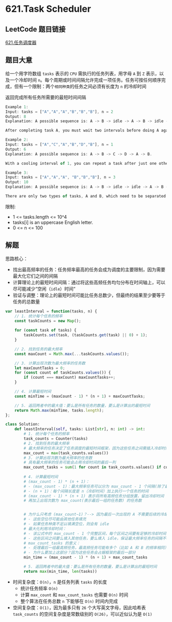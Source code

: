 # 621.Task Scheduler

## LeetCode 题目链接

[621.任务调度器](https://leetcode.cn/problems/task-scheduler/)

## 题目大意

给一个用字符数组 `tasks` 表示的 `CPU` 需执行的任务列表，用字母 `A` 到 `Z` 表示，以及一个冷却时间 `n`。每个周期或时间间隔允许完成一项任务。任务可按任何顺序完成，但有一个限制：两个`相同种类`的任务之间必须有长度为 `n` 的冷却时间

返回完成所有任务所需要的最短时间间隔 

```js
Example 1:
Input: tasks = ["A","A","A","B","B","B"], n = 2
Output: 8
Explanation: A possible sequence is: A -> B -> idle -> A -> B -> idle -> A -> B.

After completing task A, you must wait two intervals before doing A again. The same applies to task B. In the 3rd interval, neither A nor B can be done, so you idle. By the 4th interval, you can do A again as 2 intervals have passed.

Example 2:
Input: tasks = ["A","C","A","B","D","B"], n = 1
Output: 6
Explanation: A possible sequence is: A -> B -> C -> D -> A -> B.

With a cooling interval of 1, you can repeat a task after just one other task.

Example 3:
Input: tasks = ["A","A","A", "B","B","B"], n = 3
Output: 10
Explanation: A possible sequence is: A -> B -> idle -> idle -> A -> B -> idle -> idle -> A -> B.

There are only two types of tasks, A and B, which need to be separated by 3 intervals. This leads to idling twice between repetitions of these tasks.
```

限制:
- 1 <= tasks.length <= 10^4
- tasks[i] is an uppercase English letter.
- 0 <= n <= 100

## 解题

思路核心：
- 找出最高频率的任务：任务频率最高的任务会成为调度的主要限制，因为需要最大化它们之间的间隔
- 计算理论上的最短时间间隔：通过将这些高频任务均匀分布在时间轴上，可以尽可能减少“空闲（`idle`）时间“
- 验证与调整：理论上的最短时间可能比任务总数少，但最终的结果至少要等于任务的总数量

```js
var leastInterval = function(tasks, n) {
    // 1. 统计每个任务的频率
    const taskCounts = new Map();
    
    for (const task of tasks) {
        taskCounts.set(task, (taskCounts.get(task) || 0) + 1);
    }

    // 2. 找到任务的最大频率
    const maxCount = Math.max(...taskCounts.values());

    // 3. 计算出现次数为最大频率的任务数
    let maxCountTasks = 0;
    for (const count of taskCounts.values()) {
        if (count === maxCount) maxCountTasks++;
    }

    // 4. 计算最短时间
    const minTime = (maxCount - 1) * (n + 1) + maxCountTasks;

    // 5. 返回两者中的最大值：要么是所有任务的数量，要么是计算出的最短时间
    return Math.max(minTime, tasks.length);
};
```
```python
class Solution:
    def leastInterval(self, tasks: List[str], n: int) -> int:
        # 1. 统计每个任务的频率
        task_counts = Counter(tasks)
        # 2. 找到任务的最大频率
        # 最大频率的任务决定了任务调度的最短时间框架，因为这些任务之间需插入冷却时间
        max_count = max(task_counts.values())
        # 3. 计算出现次数为最大频率的任务数
        # 具有最大频率的任务可能会占用冷却时间的最后一列
        max_count_tasks = sum(1 for count in task_counts.values() if count == max_count)
        
        # 4. 计算最短时间
        # (max_count - 1) * (n + 1)：
        # - (max_count - 1)：最大频率任务可以分为 max_count - 1 个间隔(除了最后一组之外的组数)，每个间隔需要冷却时间
        # - (n + 1)：每个间隔长度是 n（冷却时间）加上执行一个任务的时间
        # (max_count - 1) * (n + 1) 表示将所有高频任务分组放置，留出冷却时间
        # 再加上出现次数为 max_count(表示最后一组的任务数) 的任务数


        # 为什么只考虑 (max_count−1)？--> 因为最后一次出现的 A 不需要后续的冷却时间，冷却时间只需要出现在前 (max_count−1) 次任务之间，如：A ___ A ___ A…
        # - 这些空位尽可能由其他任务填充
        # - 如果任务种类不足以填满空位，则会有 idle
        # 最大化利用冷却时间：
        # - 该公式中的 max_count - 1 个完整区间，每个区间之间要有足够的冷却时间 n
        # - 这些区间之间要么填入其他任务，要么填入 idle，保证最大频率任务的间隔不小于 n
        # max_count_tasks 的意义：
        # - 处理最后一组最高频任务，最高频任务可能有多个（比如 A 和 B 的频率相同）
        # - 为什么要加上这部分？因为这些任务会占据框架的最后一部分
        min_time = (max_count - 1) * (n + 1) + max_count_tasks

        # 5. 返回两者中的最大值：要么是所有任务的数量，要么是计算出的最短时间
        return max(min_time, len(tasks))
```

- 时间复杂度：`O(n)`，`n` 是任务列表 `tasks` 的长度
  - 统计任务频率 `O(n)`
  - 计算 `max_count` 和 `max_count_tasks` 也需要 `O(n)` 时间
  - 整个算法在任务总数 `n` 下能够在 `O(n)` 时间内完成
- 空间复杂度：`O(1)`，因为最多只有 `26` 个大写英文字母，因此哈希表 `task_counts` 的空间复杂度是常数级别的 `O(26)`，可以近似认为是 `O(1)`